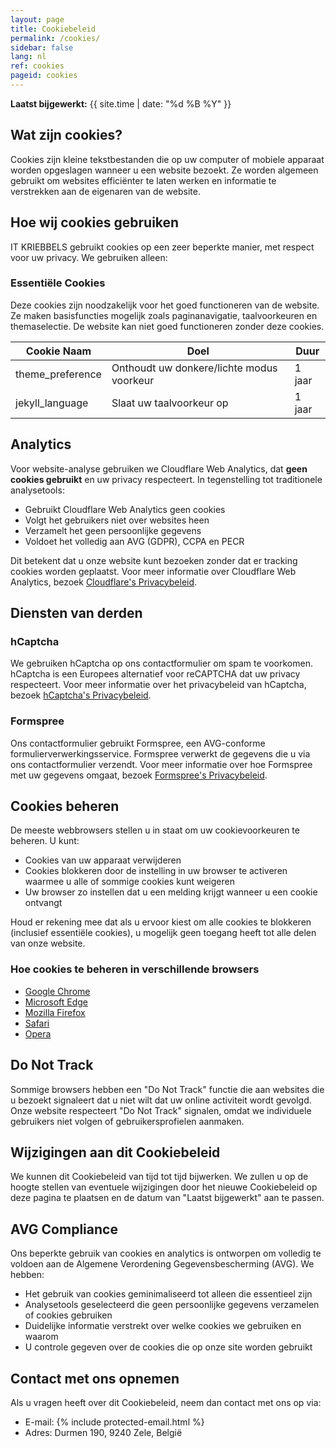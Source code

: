 ```yaml
---
layout: page
title: Cookiebeleid
permalink: /cookies/
sidebar: false
lang: nl
ref: cookies
pageid: cookies
---
```

**Laatst bijgewerkt:** {{ site.time | date: "%d %B %Y" }}

## Wat zijn cookies?

Cookies zijn kleine tekstbestanden die op uw computer of mobiele apparaat worden opgeslagen wanneer u een website bezoekt. Ze worden algemeen gebruikt om websites efficiënter te laten werken en informatie te verstrekken aan de eigenaren van de website.

## Hoe wij cookies gebruiken

IT KRIEBBELS gebruikt cookies op een zeer beperkte manier, met respect voor uw privacy. We gebruiken alleen:

### Essentiële Cookies

Deze cookies zijn noodzakelijk voor het goed functioneren van de website. Ze maken basisfuncties mogelijk zoals paginanavigatie, taalvoorkeuren en themaselectie. De website kan niet goed functioneren zonder deze cookies.

| Cookie Naam | Doel | Duur |
|-------------|------|------|
| theme_preference | Onthoudt uw donkere/lichte modus voorkeur | 1 jaar |
| jekyll_language | Slaat uw taalvoorkeur op | 1 jaar |

## Analytics

Voor website-analyse gebruiken we Cloudflare Web Analytics, dat **geen cookies gebruikt** en uw privacy respecteert. In tegenstelling tot traditionele analysetools:

- Gebruikt Cloudflare Web Analytics geen cookies
- Volgt het gebruikers niet over websites heen
- Verzamelt het geen persoonlijke gegevens
- Voldoet het volledig aan AVG (GDPR), CCPA en PECR

Dit betekent dat u onze website kunt bezoeken zonder dat er tracking cookies worden geplaatst. Voor meer informatie over Cloudflare Web Analytics, bezoek [Cloudflare's Privacybeleid](https://www.cloudflare.com/privacypolicy/).

## Diensten van derden

### hCaptcha

We gebruiken hCaptcha op ons contactformulier om spam te voorkomen. hCaptcha is een Europees alternatief voor reCAPTCHA dat uw privacy respecteert. Voor meer informatie over het privacybeleid van hCaptcha, bezoek [hCaptcha's Privacybeleid](https://www.hcaptcha.com/privacy).

### Formspree

Ons contactformulier gebruikt Formspree, een AVG-conforme formulierverwerkingsservice. Formspree verwerkt de gegevens die u via ons contactformulier verzendt. Voor meer informatie over hoe Formspree met uw gegevens omgaat, bezoek [Formspree's Privacybeleid](https://formspree.io/legal/privacy-policy/).

## Cookies beheren

De meeste webbrowsers stellen u in staat om uw cookievoorkeuren te beheren. U kunt:
- Cookies van uw apparaat verwijderen
- Cookies blokkeren door de instelling in uw browser te activeren waarmee u alle of sommige cookies kunt weigeren
- Uw browser zo instellen dat u een melding krijgt wanneer u een cookie ontvangt

Houd er rekening mee dat als u ervoor kiest om alle cookies te blokkeren (inclusief essentiële cookies), u mogelijk geen toegang heeft tot alle delen van onze website.

### Hoe cookies te beheren in verschillende browsers

- [Google Chrome](https://support.google.com/chrome/answer/95647?hl=nl)
- [Microsoft Edge](https://support.microsoft.com/nl-nl/microsoft-edge/cookies-verwijderen-in-microsoft-edge-63947406-40ac-c3b8-57b9-2a946a29ae09)
- [Mozilla Firefox](https://support.mozilla.org/nl/kb/cookies-en-website-gegevens-wissen-firefox)
- [Safari](https://support.apple.com/nl-nl/guide/safari/sfri11471/mac)
- [Opera](https://help.opera.com/en/latest/web-preferences/#cookies)

## Do Not Track

Sommige browsers hebben een "Do Not Track" functie die aan websites die u bezoekt signaleert dat u niet wilt dat uw online activiteit wordt gevolgd. Onze website respecteert "Do Not Track" signalen, omdat we individuele gebruikers niet volgen of gebruikersprofielen aanmaken.

## Wijzigingen aan dit Cookiebeleid

We kunnen dit Cookiebeleid van tijd tot tijd bijwerken. We zullen u op de hoogte stellen van eventuele wijzigingen door het nieuwe Cookiebeleid op deze pagina te plaatsen en de datum van "Laatst bijgewerkt" aan te passen.

## AVG Compliance

Ons beperkte gebruik van cookies en analytics is ontworpen om volledig te voldoen aan de Algemene Verordening Gegevensbescherming (AVG). We hebben:

- Het gebruik van cookies geminimaliseerd tot alleen die essentieel zijn
- Analysetools geselecteerd die geen persoonlijke gegevens verzamelen of cookies gebruiken
- Duidelijke informatie verstrekt over welke cookies we gebruiken en waarom
- U controle gegeven over de cookies die op onze site worden gebruikt

## Contact met ons opnemen

Als u vragen heeft over dit Cookiebeleid, neem dan contact met ons op via:
- E-mail: {% include protected-email.html %}
- Adres: Durmen 190, 9240 Zele, België